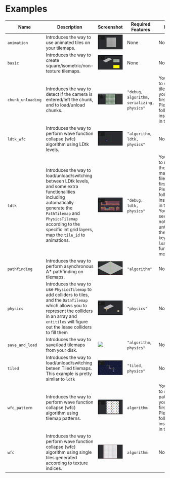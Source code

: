# Examples

| Name              | Description                                                                                                                                                                                                                                         | Screenshot                            | Required Features                          | Notice                                                                                                                                                                           |
| ----------------- | --------------------------------------------------------------------------------------------------------------------------------------------------------------------------------------------------------------------------------------------------- | ------------------------------------- | ------------------------------------------ | -------------------------------------------------------------------------------------------------------------------------------------------------------------------------------- |
| `animation`       | Introduces the way to use animated tiles on your tilemaps.                                                                                                                                                                                          | ![](../docs/imgs/animation.gif)       | None                                       | None                                                                                                                                                                             |
| `basic`           | Introduces the way to create square/isometric/non-texture tilemaps.                                                                                                                                                                                 | ![](../docs/imgs/basic.png)           | None                                       | None                                                                                                                                                                             |
| `chunk_unloading` | Introduces the way to detect if the camera is entered/left the chunk, and to load/unload chunks.                                                                                                                                                    | ![](../docs/imgs/chunk_unloading.gif) | `"debug, algorithm, serializing, physics"` | You need to save the tilemap to your disk first. Please follow the instructions in the file.                                                                                     |
| `ldtk_wfc`        | Introduces the way to perform wave function collapse (wfc) algorithm using LDtk levels.                                                                                                                                                             | ![](../docs/imgs/ldtk_wfc.gif)        | `"algorithm, ldtk, physics"`               | None                                                                                                                                                                             |
| `ldtk`            | Introduces the way to load/unload/switching between LDtk levels, and some extra functionalities including automatically generate the `PathTilemap` and `PhysicsTilemap` according to the specific int grid layers, map the `tile_id` to animations. | ![](../docs/imgs/ldtk.png)            | `"debug, ldtk, physics"`                   | You need to rename the LDtk map filename first. Please follow the instructions in the file. You will see nothing until press the number keys. See `load` function for more info. |
| `pathfinding`     | Introduces the way to perform asynchronous A* pathfinding on tilemaps.                                                                                                                                                                              | ![](../docs/imgs/pathfinding.png)     | `"algorithm"`                              | None                                                                                                                                                                             |
| `physics`         | Introduces the way to use `PhysicsTilemap` to add colliders to tiles, and the `DataTilemap` which allows you to represent the colliders in an array and `entitiles` will figure out the lease colliders to fill them                                | ![](../docs/imgs/physics.png)         | `"physics"`                                | None                                                                                                                                                                             |
| `save_and_load`   | Introduces the way to save/load tilemaps from your disk.                                                                                                                                                                                            | ![](../docs/imgs/save_and_load.png)   | `"algorithm, physics"`                     | None                                                                                                                                                                             |
| `tiled`           | Introduces the way to load/unload/switching beteen Tiled tilemaps. This example is pretty simliar to `ldtk`                                                                                                                                         | ![](../docs/imgs/tiled.gif)           | `"tiled, physics"`                         | None                                                                                                                                                                             |
| `wfc_pattern`     | Introduces the way to perform wave function collapse (wfc) algorithm using tilemap patterns.                                                                                                                                                        | ![](../docs/imgs/wfc_pattern.png)     | `algorithm`                                | Youe need to save the patterns to your disk first. Please follow the instructions in the file.                                                                                   |
| `wfc`             | Introduces the way to perform wave function collapse (wfc) algorithm using single tiles generated according to texture indices.                                                                                                                     | ![](../docs/imgs/wfc.png)             | `algorithm`                                | None                                                                                                                                                                             |
